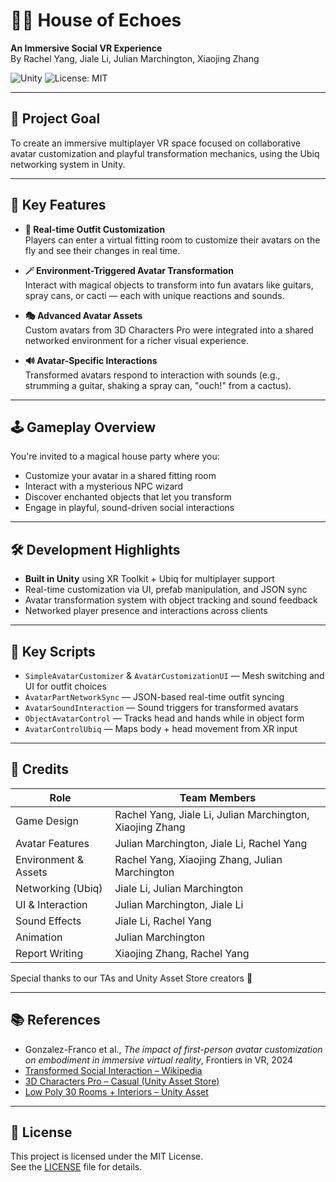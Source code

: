 # 🧙‍♂️ House of Echoes  
**An Immersive Social VR Experience**  
By Rachel Yang, Jiale Li, Julian Marchington, Xiaojing Zhang

![Unity](https://img.shields.io/badge/Unity-2022.3.10f1-blue)
![License: MIT](https://img.shields.io/badge/License-MIT-yellow.svg)

---

## 🎯 Project Goal  
To create an immersive multiplayer VR space focused on collaborative avatar customization and playful transformation mechanics, using the Ubiq networking system in Unity.

---

## 📌 Key Features

- **👕 Real-time Outfit Customization**  
  Players can enter a virtual fitting room to customize their avatars on the fly and see their changes in real time.

- **🪄 Environment-Triggered Avatar Transformation**  
  Interact with magical objects to transform into fun avatars like guitars, spray cans, or cacti — each with unique reactions and sounds.

- **🎭 Advanced Avatar Assets**  
  Custom avatars from 3D Characters Pro were integrated into a shared networked environment for a richer visual experience.

- **🔊 Avatar-Specific Interactions**  
  Transformed avatars respond to interaction with sounds (e.g., strumming a guitar, shaking a spray can, "ouch!" from a cactus).

---

## 🕹️ Gameplay Overview

You're invited to a magical house party where you:
- Customize your avatar in a shared fitting room
- Interact with a mysterious NPC wizard
- Discover enchanted objects that let you transform
- Engage in playful, sound-driven social interactions

---

## 🛠️ Development Highlights

- **Built in Unity** using XR Toolkit + Ubiq for multiplayer support  
- Real-time customization via UI, prefab manipulation, and JSON sync  
- Avatar transformation system with object tracking and sound feedback  
- Networked player presence and interactions across clients  

---

## 📜 Key Scripts

- `SimpleAvatarCustomizer` & `AvatarCustomizationUI` — Mesh switching and UI for outfit choices  
- `AvatarPartNetworkSync` — JSON-based real-time outfit syncing  
- `AvatarSoundInteraction` — Sound triggers for transformed avatars  
- `ObjectAvatarControl` — Tracks head and hands while in object form  
- `AvatarControlUbiq` — Maps body + head movement from XR input

---

## 👥 Credits

| Role | Team Members |
|------|--------------|
| Game Design | Rachel Yang, Jiale Li, Julian Marchington, Xiaojing Zhang |
| Avatar Features | Julian Marchington, Jiale Li, Rachel Yang |
| Environment & Assets | Rachel Yang, Xiaojing Zhang, Julian Marchington |
| Networking (Ubiq) | Jiale Li, Julian Marchington |
| UI & Interaction | Julian Marchington, Jiale Li |
| Sound Effects | Jiale Li, Rachel Yang |
| Animation | Julian Marchington |
| Report Writing | Xiaojing Zhang, Rachel Yang |

Special thanks to our TAs and Unity Asset Store creators 🎨

---

## 📚 References

- Gonzalez-Franco et al., *The impact of first-person avatar customization on embodiment in immersive virtual reality*, Frontiers in VR, 2024  
- [Transformed Social Interaction – Wikipedia](https://en.wikipedia.org/wiki/Transformed_social_interaction)  
- [3D Characters Pro – Casual (Unity Asset Store)](https://assetstore.unity.com/packages/3d/characters/humanoids/3d-characters-pro-casual-287455)  
- [Low Poly 30 Rooms + Interiors – Unity Asset](https://assetstore.unity.com/packages/3d/props/interior/low-poly-30-rooms-interiors-1000-objects-213318)

---

## 🧾 License

This project is licensed under the MIT License.  
See the [LICENSE](LICENSE) file for details.
